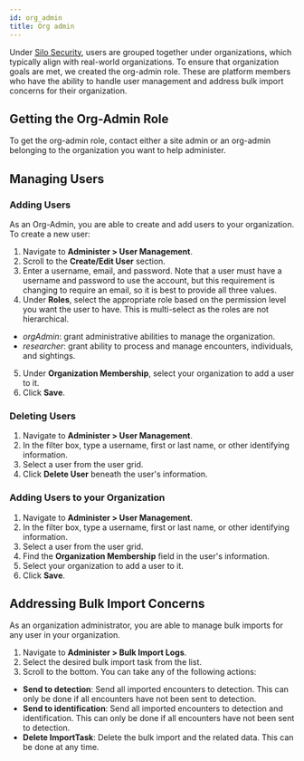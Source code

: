 ```yaml
---
id: org_admin
title: Org admin
---
```


Under [Silo Security](/docs/researchers/silo_security), users are grouped together under organizations, which typically align with real-world organizations. To ensure that organization goals are met, we created the org-admin role. These are platform members who have the ability to handle user management and address bulk import concerns for their organization.

## Getting the Org-Admin Role

To get the org-admin role, contact either a site admin or an org-admin belonging to the organization you want to help administer.

## Managing Users

### Adding Users

As an Org-Admin, you are able to create and add users to your organization. To create a new user:

1. Navigate to **Administer > User Management**.
2. Scroll to the **Create/Edit User** section.
3. Enter a username, email, and password. Note that a user must have a username and password to use the account, but this requirement is changing to require an email, so it is best to provide all three values.
4. Under **Roles**, select the appropriate role based on the permission level you want the user to have. This is multi-select as the roles are not hierarchical.

- *orgAdmin*: grant administrative abilities to manage the organization.
- *researcher*: grant ability to process and manage encounters, individuals, and sightings.

5. Under **Organization Membership**, select your organization to add a user to it.
6. Click **Save**.

### Deleting Users

1. Navigate to **Administer > User Management**.
2. In the filter box, type a username, first or last name, or other identifying information.
3. Select a user from the user grid.
4. Click **Delete User** beneath the user's information.

### Adding Users to your Organization

1. Navigate to **Administer > User Management**.
2. In the filter box, type a username, first or last name, or other identifying information.
3. Select a user from the user grid.
4. Find the **Organization Membership** field in the user's information.
5. Select your organization to add a user to it.
6. Click **Save**.

## Addressing Bulk Import Concerns

As an organization administrator, you are able to manage bulk imports for any user in your organization.

1. Navigate to **Administer > Bulk Import Logs**.
2. Select the desired bulk import task from the list.
3. Scroll to the bottom. You can take any of the following actions:

 - **Send to detection**: Send all imported encounters to detection. This can only be done if all encounters have not been sent to detection.
 - **Send to identification**: Send all imported encounters to detection and identification. This can only be done if all encounters have not been sent to detection.
 - **Delete ImportTask**: Delete the bulk import and the related data. This can be done at any time.

